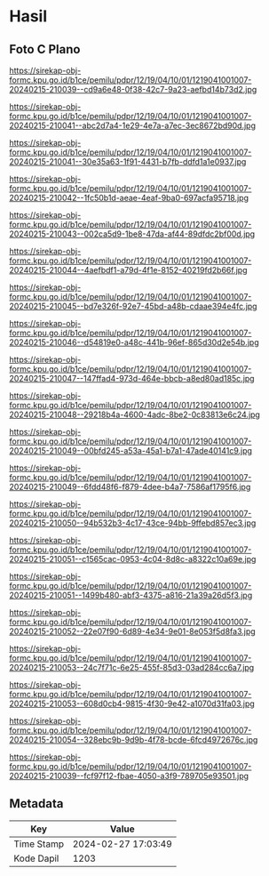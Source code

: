 # Hasil

## Foto C Plano

https://sirekap-obj-formc.kpu.go.id/b1ce/pemilu/pdpr/12/19/04/10/01/1219041001007-20240215-210039--cd9a6e48-0f38-42c7-9a23-aefbd14b73d2.jpg

https://sirekap-obj-formc.kpu.go.id/b1ce/pemilu/pdpr/12/19/04/10/01/1219041001007-20240215-210041--abc2d7a4-1e29-4e7a-a7ec-3ec8672bd90d.jpg

https://sirekap-obj-formc.kpu.go.id/b1ce/pemilu/pdpr/12/19/04/10/01/1219041001007-20240215-210041--30e35a63-1f91-4431-b7fb-ddfd1a1e0937.jpg

https://sirekap-obj-formc.kpu.go.id/b1ce/pemilu/pdpr/12/19/04/10/01/1219041001007-20240215-210042--1fc50b1d-aeae-4eaf-9ba0-697acfa95718.jpg

https://sirekap-obj-formc.kpu.go.id/b1ce/pemilu/pdpr/12/19/04/10/01/1219041001007-20240215-210043--002ca5d9-1be8-47da-af44-89dfdc2bf00d.jpg

https://sirekap-obj-formc.kpu.go.id/b1ce/pemilu/pdpr/12/19/04/10/01/1219041001007-20240215-210044--4aefbdf1-a79d-4f1e-8152-40219fd2b66f.jpg

https://sirekap-obj-formc.kpu.go.id/b1ce/pemilu/pdpr/12/19/04/10/01/1219041001007-20240215-210045--bd7e326f-92e7-45bd-a48b-cdaae394e4fc.jpg

https://sirekap-obj-formc.kpu.go.id/b1ce/pemilu/pdpr/12/19/04/10/01/1219041001007-20240215-210046--d54819e0-a48c-441b-96ef-865d30d2e54b.jpg

https://sirekap-obj-formc.kpu.go.id/b1ce/pemilu/pdpr/12/19/04/10/01/1219041001007-20240215-210047--147ffad4-973d-464e-bbcb-a8ed80ad185c.jpg

https://sirekap-obj-formc.kpu.go.id/b1ce/pemilu/pdpr/12/19/04/10/01/1219041001007-20240215-210048--29218b4a-4600-4adc-8be2-0c83813e6c24.jpg

https://sirekap-obj-formc.kpu.go.id/b1ce/pemilu/pdpr/12/19/04/10/01/1219041001007-20240215-210049--00bfd245-a53a-45a1-b7a1-47ade40141c9.jpg

https://sirekap-obj-formc.kpu.go.id/b1ce/pemilu/pdpr/12/19/04/10/01/1219041001007-20240215-210049--6fdd48f6-f879-4dee-b4a7-7586af1795f6.jpg

https://sirekap-obj-formc.kpu.go.id/b1ce/pemilu/pdpr/12/19/04/10/01/1219041001007-20240215-210050--94b532b3-4c17-43ce-94bb-9ffebd857ec3.jpg

https://sirekap-obj-formc.kpu.go.id/b1ce/pemilu/pdpr/12/19/04/10/01/1219041001007-20240215-210051--c1565cac-0953-4c04-8d8c-a8322c10a69e.jpg

https://sirekap-obj-formc.kpu.go.id/b1ce/pemilu/pdpr/12/19/04/10/01/1219041001007-20240215-210051--1499b480-abf3-4375-a816-21a39a26d5f3.jpg

https://sirekap-obj-formc.kpu.go.id/b1ce/pemilu/pdpr/12/19/04/10/01/1219041001007-20240215-210052--22e07f90-6d89-4e34-9e01-8e053f5d8fa3.jpg

https://sirekap-obj-formc.kpu.go.id/b1ce/pemilu/pdpr/12/19/04/10/01/1219041001007-20240215-210053--24c7f71c-6e25-455f-85d3-03ad284cc6a7.jpg

https://sirekap-obj-formc.kpu.go.id/b1ce/pemilu/pdpr/12/19/04/10/01/1219041001007-20240215-210053--608d0cb4-9815-4f30-9e42-a1070d31fa03.jpg

https://sirekap-obj-formc.kpu.go.id/b1ce/pemilu/pdpr/12/19/04/10/01/1219041001007-20240215-210054--328ebc9b-9d9b-4f78-bcde-6fcd4972676c.jpg

https://sirekap-obj-formc.kpu.go.id/b1ce/pemilu/pdpr/12/19/04/10/01/1219041001007-20240215-210039--fcf97f12-fbae-4050-a3f9-789705e93501.jpg


## Metadata

| Key        | Value               |
| ---------- | ------------------- |
| Time Stamp | 2024-02-27 17:03:49 |
| Kode Dapil | 1203                |



